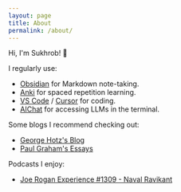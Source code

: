 ```yaml
---
layout: page
title: About
permalink: /about/
---
```


Hi, I'm Sukhrob! 👋

I regularly use:
- [Obsidian](https://obsidian.md/) for Markdown note-taking.
- [Anki](https://apps.ankiweb.net/) for spaced repetition learning.
- [VS Code](https://code.visualstudio.com/) / [Cursor](https://www.cursor.com/) for coding.
- [AIChat](https://github.com/sigoden/aichat) for accessing LLMs in the terminal.

Some blogs I recommend checking out:
- [George Hotz's Blog](https://geohot.github.io/blog/)
- [Paul Graham's Essays](https://www.paulgraham.com/articles.html)

Podcasts I enjoy:
- [Joe Rogan Experience #1309 - Naval Ravikant](https://youtu.be/3qHkcs3kG44?si=rdRJvQAfLgcXmAhz)